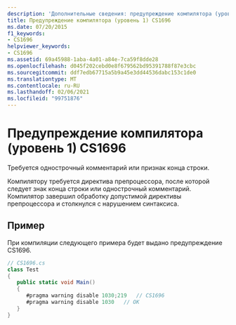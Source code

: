 ```yaml
---
description: 'Дополнительные сведения: предупреждение компилятора (уровень 1) CS1696'
title: Предупреждение компилятора (уровень 1) CS1696
ms.date: 07/20/2015
f1_keywords:
- CS1696
helpviewer_keywords:
- CS1696
ms.assetid: 69a45988-1aba-4a01-a84e-7ca59f8dde28
ms.openlocfilehash: d045f202cebd0e8f679562bd95391788f87e3cbc
ms.sourcegitcommit: ddf7edb67715a5b9a45e3dd44536dabc153c1de0
ms.translationtype: MT
ms.contentlocale: ru-RU
ms.lasthandoff: 02/06/2021
ms.locfileid: "99751876"
---
```

# <a name="compiler-warning-level-1-cs1696"></a>Предупреждение компилятора (уровень 1) CS1696

Требуется однострочный комментарий или признак конца строки.  
  
 Компилятору требуется директива препроцессора, после которой следует знак конца строки или однострочный комментарий. Компилятор завершил обработку допустимой директивы препроцессора и столкнулся с нарушением синтаксиса.  
  
## <a name="example"></a>Пример  

 При компиляции следующего примера будет выдано предупреждение CS1696.  
  
```csharp  
// CS1696.cs  
class Test  
{  
   public static void Main()  
   {  
      #pragma warning disable 1030;219   // CS1696  
      #pragma warning disable 1030   // OK  
   }  
}  
```
